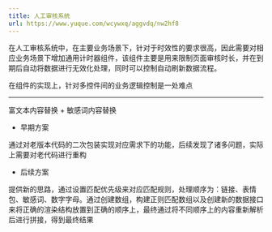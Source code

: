 ```yaml
---
title: 人工审核系统
url: https://www.yuque.com/wcywxq/aggvdq/nw2hf8
---
```


在人工审核系统中，在主要业务场景下，针对于时效性的要求很高，因此需要对相应业务场景下增加通用计时器组件，该组件主要是用来限制页面审核时长，并在到期后自动将数据进行无效化处理，同时可以控制自动刷新数据流程。

在组件的实现上，针对多控件间的业务逻辑控制是一处难点

***

富文本内容替换 + 敏感词内容替换

- 早期方案

通过对老版本代码的二次包装实现对应需求下的功能，后续发现了诸多问题，实际上需要对老代码进行重构

- 后续方案

提供新的思路，通过设置匹配优先级来对应匹配规则，处理顺序为：链接、表情包、敏感词、数字字母。通过创建数组，构建正则匹配数组以及创建新的数据接口来将正确的渲染结构放置到正确的顺序上，最终通过将不同顺序上的内容重新解析后进行拼接，得到最终结果
